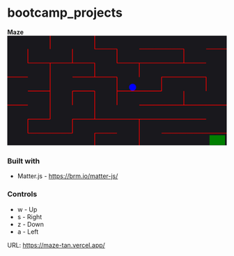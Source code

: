 # bootcamp_projects

**Maze**
<img src="./Maze/maze_preview.jpg">

### Built with

- Matter.js - https://brm.io/matter-js/

### Controls

- w - Up
- s - Right
- z - Down
- a - Left

 URL: https://maze-tan.vercel.app/
